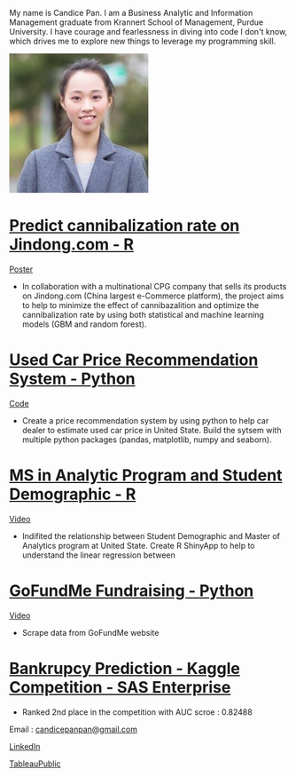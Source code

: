 My name is Candice Pan. I am a Business Analytic and Information Management graduate from Krannert School of Management, Purdue University. I have courage and fearlessness in diving into code I don't know, which drives me to explore new things to leverage my programming skill. 

![](images/1612052746236.jpg)

# [Predict cannibalization rate on Jindong.com - R](https://github.com/candicepanpan/CPG_project)
[Poster](https://github.com/candicepanpan/CPG_project/blob/main/2021%20IP-CPGposter%20final.pdf)
* In collaboration with a multinational CPG company that sells its products on Jindong.com (China largest e-Commerce platform), the project aims to
help to minimize the effect of cannibazalition and optimize the cannibalization rate by using both statistical and machine learning models (GBM and random forest).


# [Used Car Price Recommendation System - Python](https://github.com/candicepanpan/Used-Car-price-recommendation-system)
[Code](https://github.com/candicepanpan/Used-Car-price-recommendation-system)
* Create a price recommendation system by using python to help car dealer to estimate used car price in United State. Build the sytsem with multiple python packages (pandas, matplotlib, numpy and seaborn).

# [MS in Analytic Program and Student Demographic - R ](https://pan351.shinyapps.io/masterprogram/)
[Video](https://youtu.be/gNM4gv9qhSQ)
* Indifited the relationship between Student Demographic and Master of Analytics program at United State. Create R ShinyApp to help to understand the linear regression between 

# [GoFundMe Fundraising - Python](https://github.com/candicepanpan/GoFundMe-Fundraiser)
[Video](https://youtu.be/PEwRda82-ps)
* Scrape data from GoFundMe website

# [Bankrupcy Prediction - Kaggle Competition - SAS Enterprise](https://www.kaggle.com/c/fall2020-mgmt571lec-project/leaderboard)
* Ranked 2nd place in the competition with AUC scroe : 0.82488



Email : candicepanpan@gmail.com

[LinkedIn](https://www.linkedin.com/in/candice-hsin-yu-pan-15a2b8114/)

[TableauPublic](https://public.tableau.com/profile/candice.panpan#!/)
